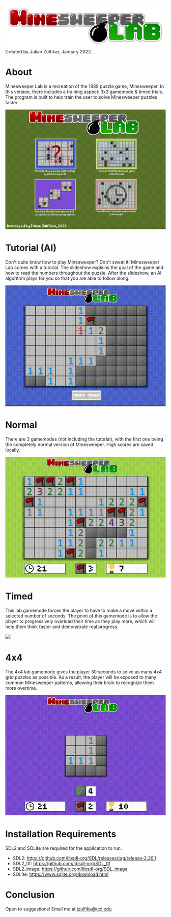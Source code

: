 ![](https://github.com/julian-z/Minesweeper-Lab/blob/main/textures/minesweeperlablogo.png)
Created by Julian Zulfikar, January 2022.

# About
Minesweeper Lab is a recreation of the 1989 puzzle game, Minesweeper. In this version, there includes a training aspect: 3x3 gamemode & timed trials. The program is built to help train the user to solve Minesweeper puzzles faster.

![](https://github.com/julian-z/Minesweeper-Lab/blob/main/gifs/menu.png)

# Tutorial (AI)
Don't quite know how to play Minesweeper? Don't sweat it! Minesweeper Lab comes with a tutorial. The slideshow explains the goal of the game and how to read the numbers throughout the puzzle. After the slideshow, an AI algorithm plays for you so that you are able to follow along.

![](https://github.com/julian-z/Minesweeper-Lab/blob/main/gifs/tutorial.gif)

# Normal
There are 3 gamemodes (not including the tutorial), with the first one being the completely normal version of Minesweeper. High scores are saved locally.

![](https://github.com/julian-z/Minesweeper-Lab/blob/main/gifs/normal.gif)

# Timed
This lab gamemode forces the player to have to make a move within a selected number of seconds. The point of this gamemode is to allow the player to progressively overload their time as they play more, which will help them think faster and demonstrate real progress.

![](https://github.com/julian-z/Minesweeper-Lab/blob/main/gifs/timed.gif)

# 4x4
The 4x4 lab gamemode gives the player 30 seconds to solve as many 4x4 grid puzzles as possible. As a result, the player will be exposed to many common Minesweeper patterns, allowing their brain to recognize them more overtime.

![](https://github.com/julian-z/Minesweeper-Lab/blob/main/gifs/four.gif)

# Installation Requirements
SDL2 and SQLite are required for the application to run.
- SDL2: https://github.com/libsdl-org/SDL/releases/tag/release-2.26.1
- SDL2_ttf: https://github.com/libsdl-org/SDL_ttf
- SDL2_image: https://github.com/libsdl-org/SDL_image
- SQLite: https://www.sqlite.org/download.html

# Conclusion
Open to suggestions! Email me at jzulfika@uci.edu
